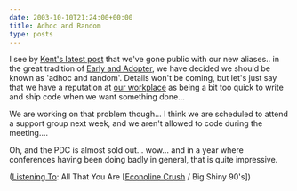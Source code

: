 ```yaml
---
date: 2003-10-10T21:24:00+00:00
title: Adhoc and Random
type: posts
---
```

I see by [Kent's latest post](https://weblogs.asp.net/ksharkey/posts/31496.aspx) that we've gone public with our new aliases.. in the great tradition of [Early and Adopter](https://radio.weblogs.com/0117167/), we have decided we should be known as 'adhoc and random'. Details won't be coming, but let's just say that we have a reputation at [our workplace](https://msdn.microsoft.com) as being a bit too quick to write and ship code when we want something done...

We are working on that problem though... I think we are scheduled to attend a support group next week, and we aren't allowed to code during the meeting....

Oh, and the PDC is almost sold out... wow... and in a year where conferences having been doing badly in general, that is quite impressive.

  ([Listening To](https://learn.microsoft.com/en-us/previous-versions/dotnet/articles/ms973230(v=msdn.10)): All That You Are [[Econoline Crush](https://open.spotify.com/search/Econoline%20Crush/artists) / Big Shiny 90's])
